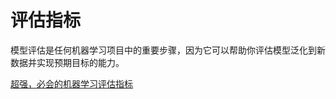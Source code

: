 # 评估指标

<show-structure depth="2"/>

模型评估是任何机器学习项目中的重要步骤，因为它可以帮助你评估模型泛化到新数据并实现预期目标的能力。

<seealso>
<category ref="ref_docs">
    <a href="https://mp.weixin.qq.com/s/d2R5KcKcvNRE7GMEEuI1ww">超强，必会的机器学习评估指标</a>
</category>
<category ref="ref_github">
</category>
<category ref="ref_issues">
</category>
<category ref="ref_hf"></category>
<category ref="ref_ms"></category>
</seealso>